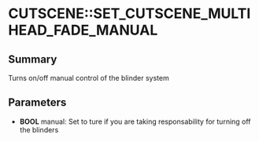 # CUTSCENE::SET_CUTSCENE_MULTIHEAD_FADE_MANUAL

## Summary
Turns on/off manual control of the blinder system

## Parameters
* **BOOL** manual: Set to ture if you are taking responsability for turning off the blinders
